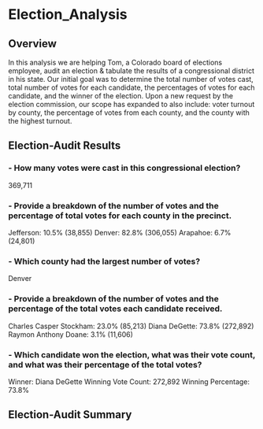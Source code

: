 # Election_Analysis

## Overview

In this analysis we are helping Tom, a Colorado board of elections employee, audit an election & tabulate the results of a congressional district in his state. Our initial goal was to determine the total number of votes cast, total number of votes for each candidate, the percentages of votes for each candidate, and the winner of the election. Upon a new request by the election commission, our scope has expanded to also include: voter turnout by county, the percentage of votes from each county, and the county with the highest turnout. 

## Election-Audit Results

  ### - How many votes were cast in this congressional election?
   369,711
  
  ### - Provide a breakdown of the number of votes and the percentage of total votes for each county in the precinct.
   Jefferson: 10.5% (38,855)
   Denver: 82.8% (306,055)
   Arapahoe: 6.7% (24,801)
    
  ### - Which county had the largest number of votes?
   Denver
   
  ### - Provide a breakdown of the number of votes and the percentage of the total votes each candidate received.
   Charles Casper Stockham: 23.0% (85,213)
   Diana DeGette: 73.8% (272,892)
   Raymon Anthony Doane: 3.1% (11,606)
    
  ### - Which candidate won the election, what was their vote count, and what was their percentage of the total votes?
   Winner: Diana DeGette
   Winning Vote Count: 272,892
   Winning Percentage: 73.8%

## Election-Audit Summary

